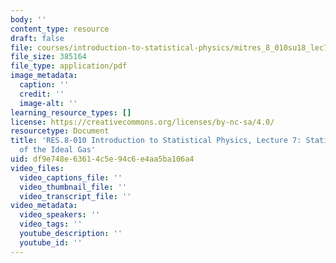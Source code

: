 ```yaml
---
body: ''
content_type: resource
draft: false
file: courses/introduction-to-statistical-physics/mitres_8_010su18_lec7.pdf
file_size: 385164
file_type: application/pdf
image_metadata:
  caption: ''
  credit: ''
  image-alt: ''
learning_resource_types: []
license: https://creativecommons.org/licenses/by-nc-sa/4.0/
resourcetype: Document
title: 'RES.8-010 Introduction to Statistical Physics, Lecture 7: Statistical Physics
  of the Ideal Gas'
uid: df9e748e-6361-4c5e-94c6-e4aa5ba106a4
video_files:
  video_captions_file: ''
  video_thumbnail_file: ''
  video_transcript_file: ''
video_metadata:
  video_speakers: ''
  video_tags: ''
  youtube_description: ''
  youtube_id: ''
---
```

